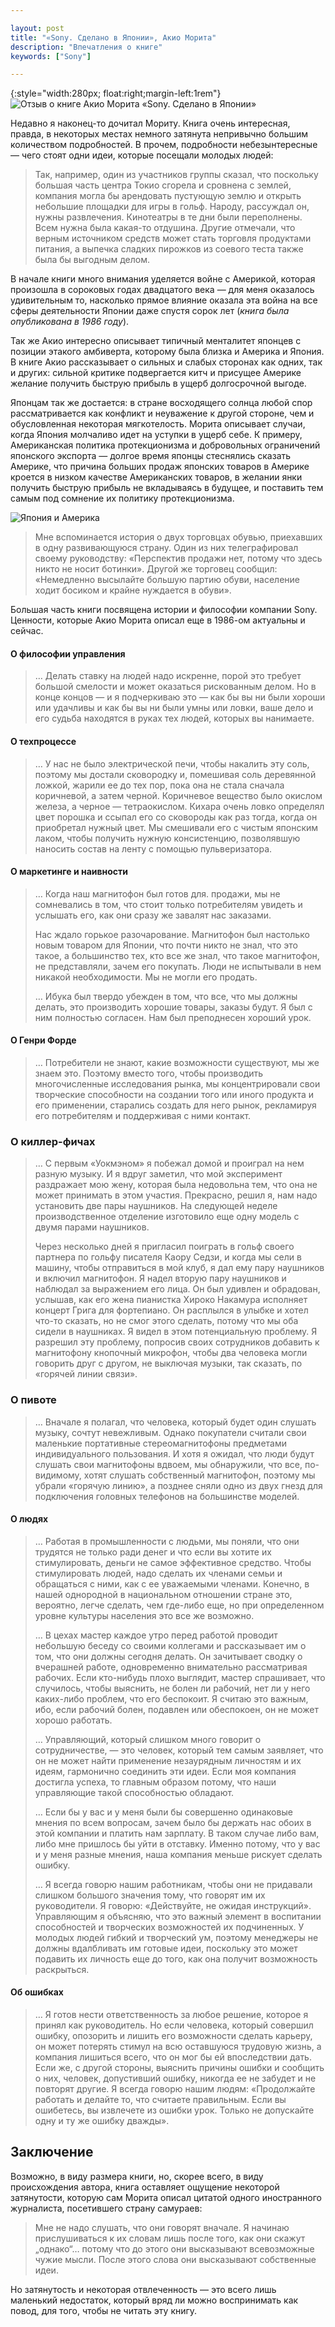 ```yaml
---

layout: post
title: "«Sony. Сделано в Японии», Акио Морита"
description: "Впечатления о книге"
keywords: ["Sony"]

---
```


{:style="width:280px; float:right;margin-left:1rem"}
![Отзыв о книге Акио Морита «Sony. Сделано в Японии»](/assets/articles-assets/akio-morita_sony.jpg)

Недавно я наконец-то дочитал Мориту. Книга очень интересная, правда, в некоторых местах немного затянута непривычно большим количеством подробностей. В прочем, подробности небезынтересные — чего стоят одни идеи,
которые посещали молодых людей:

> Так, например, один из участников группы сказал, что поскольку большая часть центра Токио сгорела и сровнена с землей, компания могла бы арендовать пустующую землю и открыть небольшие площадки для игры в гольф. Народу, рассуждал он, нужны развлечения. Кинотеатры в те дни были переполнены. Всем нужна была какая-то отдушина. Другие отмечали, что верным источником средств может стать торговля продуктами питания, а выпечка сладких пирожков из соевого теста также была бы выгодным делом.

В начале книги много внимания уделяется войне с Америкой, которая произошла в сороковых годах двадцатого века — для меня оказалось удивительным то, насколько прямое влияние оказала эта война на все сферы деятельности Японии даже спустя сорок лет (_книга была опубликована в 1986 году_). 

Так же Акио интересно описывает типичный менталитет японцев с позиции этакого амбиверта, которому была близка и Америка и Япония. В книге Акио рассказывает о сильных и слабых сторонах как одних, так и других: сильной критике подвергается китч и присущее Америке желание получить быструю прибыль в ущерб долгосрочной выгоде. 

Японцам так же достается: в стране восходящего солнца любой спор рассматривается как конфликт и неуважение к другой стороне, чем и обусловленная некоторая мягкотелость. Морита описывает случаи, когда Япония молчаливо идет на уступки в ущерб себе. К примеру, Американская политика протекционизма и добровольных ограничений японского экспорта — долгое время японцы стеснялись сказать Америке, что причина больших продаж японских товаров в Америке кроется в низком качестве Американских товаров, в желании янки получить быструю прибыль не вкладываясь в будущее, и поставить тем самым под сомнение их политику протекционизма.

![Япония и Америка](/assets/articles-assets/america-vs-japan.jpg)

> Мне вспоминается история о двух торговцах обувью, приехавших в одну развивающуюся страну. Один из них телеграфировал своему руководству: «Перспектив продажи нет, потому что здесь никто не носит ботинки». Другой же торговец сообщил: «Немедленно высылайте большую партию обуви, население ходит босиком и крайне нуждается в обуви».

Большая часть книги посвящена истории и философии компании Sony. Ценности, которые Акио Морита описал еще в 1986-ом актуальны и сейчас. 

#### О философии управления

> … Делать ставку на людей надо искренне, порой это требует большой смелости и может оказаться рискованным делом. Но в конце концов — и я подчеркиваю это — как бы вы ни были хороши или удачливы и как бы вы ни были умны или ловки, ваше дело и его судьба находятся в руках тех людей, которых вы нанимаете.

#### О техпроцессе

> … У нас не было электрической печи, чтобы накалить эту соль, поэтому мы достали сковородку и, помешивая соль деревянной ложкой, жарили ее до тех пор, пока она не стала сначала коричневой, а затем черной. Коричневое вещество было окислом железа, а черное — тетраокислом. Кихара очень ловко определял цвет порошка и ссыпал его со сковороды как раз тогда, когда он приобретал нужный цвет. Мы смешивали его с чистым японским лаком, чтобы получить нужную консистенцию, позволявшую наносить состав на ленту с помощью пульверизатора.

#### О маркетинге и наивности

> … Когда наш магнитофон был готов для. продажи, мы не сомневались в том, что стоит только потребителям увидеть и услышать его, как они сразу же завалят нас заказами.
>
> Нас ждало горькое разочарование. Магнитофон был настолько новым товаром для Японии, что почти никто не знал, что это такое, а большинство тех, кто все же знал, что такое магнитофон, не представляли, зачем его покупать. Люди не испытывали в нем никакой необходимости. Мы не могли его продать.
>
> … Ибука был твердо убежден в том, что все, что мы должны делать, это производить хорошие товары, заказы будут. Я был с ним полностью согласен. Нам был преподнесен хороший урок.

#### О Генри Форде

> … Потребители не знают, какие возможности существуют, мы же знаем это. Поэтому вместо того, чтобы производить многочисленные исследования рынка, мы концентрировали свои творческие способности на создании того или иного продукта и его применении, старались создать для него рынок, рекламируя его потребителям и поддерживая с ними контакт.

### О киллер-фичах

> … С первым «Уокмэном» я побежал домой и проиграл на нем разную музыку. И я вдруг заметил, что мой эксперимент раздражает мою жену, которая была недовольна тем, что она не может принимать в этом участия. Прекрасно, решил я, нам надо установить две пары наушников. На следующей неделе производственное отделение изготовило еще одну модель с двумя парами наушников.
>
> Через несколько дней я пригласил поиграть в гольф своего партнера по гольфу писателя Каору Седзи, и когда мы сели в машину, чтобы отправиться в мой клуб, я дал ему пару наушников и включил магнитофон. Я надел вторую пару наушников и наблюдал за выражением его лица. Он был удивлен и обрадован, услышав, как его жена пианистка Хироко Накамура исполняет концерт Грига для фортепиано. Он расплылся в улыбке и хотел что-то сказать, но не смог этого сделать, потому что мы оба сидели в наушниках. Я видел в этом потенциальную проблему. Я разрешил эту проблему, попросив своих сотрудников добавить к магнитофону кнопочный микрофон, чтобы два человека могли говорить друг с другом, не выключая музыки, так сказать, по «горячей линии связи».

### О пивоте

> … Вначале я полагал, что человека, который будет один слушать музыку, сочтут невежливым. Однако покупатели считали свои маленькие портативные стереомагнитофоны предметами индивидуального пользования. И хотя я ожидал, что люди будут слушать свои магнитофоны вдвоем, мы обнаружили, что все, по-видимому, хотят слушать собственный магнитофон, поэтому мы убрали «горячую линию», а позднее сняли одно из двух гнезд для подключения головных телефонов на большинстве моделей. 

#### О людях

> … Работая в промышленности с людьми, мы поняли, что они трудятся не только ради денег и что если вы хотите их стимулировать, деньги не самое эффективное средство. Чтобы стимулировать людей, надо сделать их членами семьи и обращаться с ними, как с ее уважаемыми членами. Конечно, в нашей однородной в национальном отношении стране это, вероятно, легче сделать, чем где-либо еще, но при определенном уровне культуры населения это все же возможно.
>
> … В цехах мастер каждое утро перед работой проводит небольшую беседу со своими коллегами и рассказывает им о том, что они должны сегодня делать. Он зачитывает сводку о вчерашней работе, одновременно внимательно рассматривая рабочих. Если кто-нибудь плохо выглядит, мастер спрашивает, что случилось, чтобы выяснить, не болен ли рабочий, нет ли у него каких-либо проблем, что его беспокоит. Я считаю это важным, ибо, если рабочий болен, подавлен или обеспокоен, он не может хорошо работать.
>
> … Управляющий, который слишком много говорит о сотрудничестве, — это человек, который тем самым заявляет, что он не может найти применение незаурядным личностям и их идеям, гармонично соединить эти идеи. Если моя компания достигла успеха, то главным образом потому, что наши управляющие такой способностью обладают.
>
> … Если бы у вас и у меня были бы совершенно одинаковые мнения по всем вопросам, зачем было бы держать нас обоих в этой компании и платить нам зарплату. В таком случае либо вам, либо мне пришлось бы уйти в отставку. Именно потому, что у вас и у меня разные мнения, наша компания меньше рискует сделать ошибку.
>
> … Я всегда говорю нашим работникам, чтобы они не придавали слишком большого значения тому, что говорят им их руководители. Я говорю: «Действуйте, не ожидая инструкций». Управляющим я объясняю, что это важный элемент в воспитании способностей и творческих возможностей их подчиненных. У молодых людей гибкий и творческий ум, поэтому менеджеры не должны вдалбливать им готовые идеи, поскольку это может подавить их личность еще до того, как она получит возможность раскрыться.

#### Об ошибках

> … Я готов нести ответственность за любое решение, которое я принял как руководитель. Но если человека, который совершил ошибку, опозорить и лишить его возможности сделать карьеру, он может потерять стимул на всю оставшуюся трудовую жизнь, а компания лишиться всего, что он мог бы ей впоследствии дать. Если же, с другой стороны, выяснить причины ошибки и сообщить о них, человек, допустивший ошибку, никогда ее не забудет и не повторят другие. Я всегда говорю нашим людям: «Продолжайте работать и делайте то, что считаете правильным. Если вы ошибетесь, вы извлечете из ошибки урок. Только не допускайте одну и ту же ошибку дважды».

## Заключение 

Возможно, в виду размера книги, но, скорее всего, в виду происхождения автора, книга оставляет ощущение некоторой затянутости, которую сам Морита описал
цитатой одного иностранного журналиста, посетившего страну самураев:

> Мне не надо слушать, что они говорят вначале. Я начинаю прислушиваться к их словам лишь после того, как они скажут „однако“… потому что до этого они высказывают всевозможные чужие мысли. После этого слова они высказывают собственные идеи.

Но затянутость и некоторая отвлеченность — это всего лишь маленький недостаток, который вряд ли можно воспринимать как повод, для того, чтобы не читать эту книгу.
